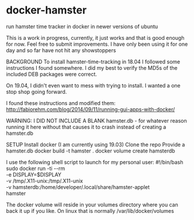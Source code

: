 # docker-hamster
run hamster time tracker in docker in newer versions of ubuntu

This is a work in progress, currently, it just works and that is good enough for now.  Feel free to submit improvements.  I have only been using it for one day and so far have not hit any showstoppers

BACKGROUND
To install hamster-time-tracking in 18.04 I followed some instructions I found somewhere.  I did my best to verify the MD5s of the included DEB packages were correct. 

On 19.04, I didn't even want to mess with trying to install.  I wanted a one stop shop going forward.  

I found these instructions and modified them:
http://fabiorehm.com/blog/2014/09/11/running-gui-apps-with-docker/

WARNING:
I DID NOT INCLUDE A BLANK hamster.db - for whatever reason running it here without that causes it to crash instead of creating a hamster.db  

SETUP
Install docker (I am currently using 19.03)
Clone the repo
Provide a hamster.db
docker build -t hamster . 
docker volume create hamsterdb

I use the following shell script to launch for my personal user:
#!/bin/bash
sudo docker run -ti --rm \
       -e DISPLAY=$DISPLAY \
       -v /tmp/.X11-unix:/tmp/.X11-unix \
       -v hamsterdb:/home/developer/.local/share/hamster-applet \
        hamster

The docker volume will reside in your volumes directory where you can back it up if you like.  On linux that is normally /var/lib/docker/volumes
